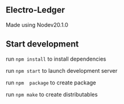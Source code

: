 ## Electro-Ledger

Made using Nodev20.1.0

## Start development

run `npm install` to install dependencies

run `npm start` to launch development server

run `npm  package` to create package

run `npm make` to create distributables
